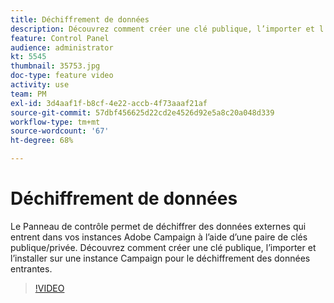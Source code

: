 ```yaml
---
title: Déchiffrement de données
description: Découvrez comment créer une clé publique, l’importer et l’installer sur une instance Campaign pour le décryptage des données.
feature: Control Panel
audience: administrator
kt: 5545
thumbnail: 35753.jpg
doc-type: feature video
activity: use
team: PM
exl-id: 3d4aaf1f-b8cf-4e22-accb-4f73aaaf21af
source-git-commit: 57dbf456625d22cd2e4526d92e5a8c20a048d339
workflow-type: tm+mt
source-wordcount: '67'
ht-degree: 68%

---
```


# Déchiffrement de données

Le Panneau de contrôle permet de déchiffrer des données externes qui entrent dans vos instances Adobe Campaign à l’aide d’une paire de clés publique/privée.
Découvrez comment créer une clé publique, l’importer et l’installer sur une instance Campaign pour le déchiffrement des données entrantes.

>[!VIDEO](https://video.tv.adobe.com/v/35753?quality=12)
